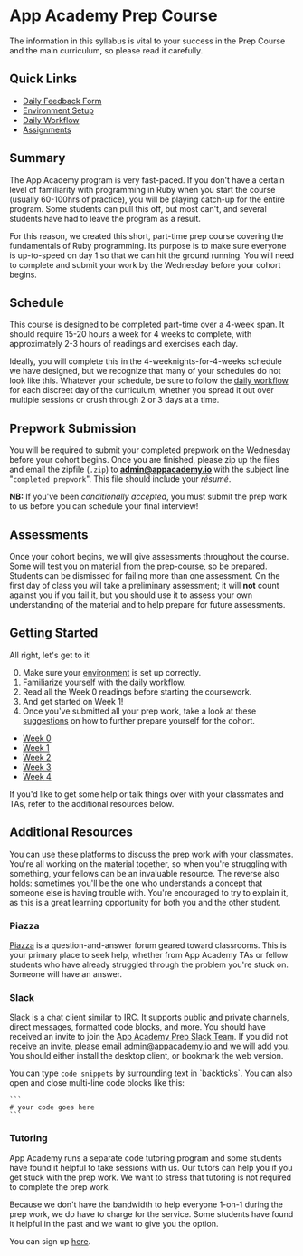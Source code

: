 # App Academy Prep Course

The information in this syllabus is vital to your success in the
Prep Course and the main curriculum, so please read it carefully.

## Quick Links

* [Daily Feedback Form][feedback-form]
* [Environment Setup][env]
* [Daily Workflow][workflow]
* [Assignments](#getting-started)


[feedback-form]: https://docs.google.com/forms/d/1z5Vc9tIRRh6_k3DhVaokz4vm9mRVjelB8fUGJRU28ls/viewform


## Summary

The App Academy program is very fast-paced. If you don't have a certain
level of familiarity with programming in Ruby when you start the course
(usually 60-100hrs of practice), you will be playing catch-up for the
entire program. Some students can pull this off, but most can't, and
several students have had to leave the program as a result.

For this reason, we created this short, part-time prep course covering
the fundamentals of Ruby programming. Its purpose is to make sure
everyone is up-to-speed on day 1 so that we can hit the ground running.
You will need to complete and submit your work by the Wednesday before
your cohort begins.

## Schedule

This course is designed to be completed part-time over a 4-week span. It
should require 15-20 hours a week for 4 weeks to complete, with approximately
2-3 hours of readings and exercises each day.

Ideally, you will complete this in the 4-weeknights-for-4-weeks schedule
we have designed, but we recognize that many of your schedules do not
look like this. Whatever your schedule, be sure to follow the [daily
workflow][workflow] for each discreet day of the curriculum, whether you
spread it out over multiple sessions or crush through 2 or 3 days at a time.

[workflow]: ./workflow.md

## Prepwork Submission

You will be required to submit your completed prepwork on the Wednesday
before your cohort begins. Once you are finished, please zip up the
files and email the zipfile (`.zip`) to **admin@appacademy.io** with the
subject line "`completed prepwork`". This file should include your
_résumé_.

**NB:** If you've been _conditionally accepted_, you must submit the
prep work to us before you can schedule your final interview!

## Assessments

Once your cohort begins, we will give assessments throughout the course.
Some will test you on material from the prep-course, so be
prepared. Students can be dismissed for failing more than one
assessment. On the first day of class you will take a preliminary
assessment; it will **not** count against you if you fail it, but you
should use it to assess your own understanding of the material and to
help prepare for future assessments.

## Getting Started

All right, let's get to it!

0. Make sure your [environment][env] is set up correctly.
0. Familiarize yourself with the [daily workflow][workflow].
0. Read all the Week 0 readings before starting the coursework.
0. And get started on Week 1!
0. Once you've submitted all your prep work, take a look at these [suggestions][extra-preparation] on how to further prepare yourself for the cohort.


- [Week 0](./w0/)
- [Week 1](./w1/)
- [Week 2](./w2/)
- [Week 3](./w3/)
- [Week 4](./w4/)

If you'd like to get some help or talk things over with your classmates
and TAs, refer to the additional resources below.

[env]: ./w0/environment-setup.md
[w0]: ./w0/
[w1]: ./w1/
[extra-preparation]: ./extra-preparation.md

## Additional Resources

You can use these platforms to discuss the prep work with your classmates.
You're all working on the material together, so when you're struggling with
something, your fellows can be an invaluable resource. The reverse also
holds: sometimes you'll be the one who understands a concept that someone
else is having trouble with. You're encouraged to try to explain it, as
this is a great learning opportunity for both you and the other student.

### Piazza

[Piazza][piazza] is a question-and-answer forum geared toward
classrooms. This is your primary place to seek help, whether from
App Academy TAs or fellow students who have already struggled through
the problem you're stuck on. Someone will have an answer.

[piazza]: https://piazza.com/appacademy.io/spring2016/aa101/home

### Slack

Slack is a chat client similar to IRC. It supports public and private
channels, direct messages, formatted code blocks, and more. You should
have received an invite to join the [App Academy Prep Slack
Team][prep-course-slack]. If you did not receive an invite, please email
admin@appacademy.io and we will add you. You should either install the
desktop client, or bookmark the web version.

You can type `code snippets` by surrounding text in \`backticks\`. You
can also open and close multi-line code blocks like this:

    ```
    # your code goes here
    ```

[prep-course-slack]: https://app-academy-prep.slack.com/

### Tutoring

App Academy runs a separate code tutoring program and some students have found it helpful to take sessions with us. Our tutors can help you if you get stuck with the prep work. We want to stress that tutoring is not required to complete the prep work.

Because we don't have the bandwidth to help everyone 1-on-1 during the prep work, we do have to charge for the service. Some students have found it helpful in the past and we want to give you the option.

You can sign up [here](http://www.appacademy.io/students/tutoring?utm_source=main_course_prep_work).
